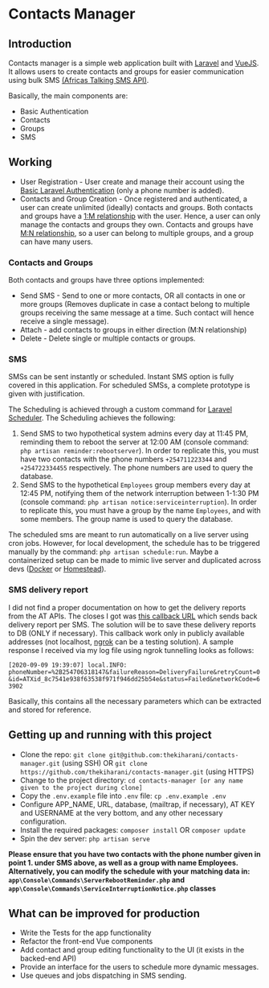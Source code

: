 # Contacts Manager
## Introduction
Contacts manager is a simple web application built with [Laravel](https://laravel.com) and [VueJS](https://cli.vuejs.org). It allows users to create contacts and groups for easier communication using bulk SMS [(Africas Talking SMS API)](https://africastalking.com/sms).

Basically, the main components are:
- Basic Authentication
- Contacts
- Groups
- SMS

## Working
- User Registration - User create and manage their account using the [Basic Laravel Authentication](https://laravel.com/docs/8.x/authentication) (only a phone number is added).
- Contacts and Group Creation - Once registered and authenticated, a user can create unlimited (ideally) contacts and groups. Both contacts and groups have a [1:M relationship](https://laravel.com/docs/8.x/eloquent-relationships#one-to-one) with the user. Hence, a user can only manage the contacts and groups they own. Contacts and groups have [M:N relationship](https://laravel.com/docs/8.x/eloquent-relationships#many-to-many), so a user can belong to multiple groups, and a group can have many users.

### Contacts and Groups
Both contacts and groups have three options implemented:
- Send SMS - Send to one or more contacts, OR all contacts in one or more groups (Removes duplicate in case a contact belong to multiple groups receiving the same message at a time. Such contact will hence receive a single message).
- Attach - add contacts to groups in either direction (M:N relationship)
- Delete - Delete single or multiple contacts or groups.

### SMS
SMSs can be sent instantly or scheduled. Instant SMS option is fully covered in this application. For scheduled SMSs, a complete prototype is given with justification.

The Scheduling is achieved through a custom command for [Laravel Scheduler](https://laravel.com/docs/8.x/scheduling#introduction). The Scheduling achieves the following: 
1. Send SMS to two hypothetical system admins every day at 11:45 PM, reminding them to reboot the server at 12:00 AM (console command: `php artisan reminder:rebootserver`). In order to replicate this, you must have two contacts with the phone numbers `+254711223344` and `+254722334455` respectively. The phone numbers are used to query the database. 
2. Send SMS to the hypothetical `Employees` group members every day at 12:45 PM, notifying them of the network interruption between 1-1:30 PM (console command: `php artisan notice:serviceinterruption`). In order to replicate this, you must have a group by the name `Employees`, and with some members. The group name is used to query the database.

The scheduled sms are meant to run automatically on a live server using cron jobs. However, for local development, the schedule has to be triggered manually by the command: `php artisan schedule:run`. Maybe a containerized setup can be made to mimic live server and duplicated across devs ([Docker](https://dev.to/lostdesign/how-to-run-laravel-in-docker-4e6o) or [Homestead](https://laravel.com/docs/8.x/homestead)).

### SMS delivery report
I did not find a proper documentation on how to get the delivery reports from the AT APIs. The closes I got was [this callback URL](https://account.africastalking.com/apps/sandbox/sms/dlr/callback) which sends back delivery report per SMS. The solution will be to save these delivery reports to DB (ONLY if necessary). This callback work only in publicly available addresses (not localhost, [ngrok](https://ngrok.com/) can be a testing solution). A sample response I received via my log file using ngrok tunnelling looks as follows:

``
[2020-09-09 19:39:07] local.INFO: phoneNumber=%2B254706318147&failureReason=DeliveryFailure&retryCount=0&id=ATXid_8c7541e938f63538f971f946dd25b54e&status=Failed&networkCode=63902 
``

Basically, this contains all the necessary parameters which can be extracted and stored for reference.

## Getting up and running with this project
- Clone the repo: `git clone git@github.com:thekiharani/contacts-manager.git` (using SSH) OR `git clone https://github.com/thekiharani/contacts-manager.git` (using HTTPS)
- Change to the project directory: `cd contacts-manager [or any name given to the project during clone]`
- Copy the `.env.example` file into `.env` file: `cp .env.example .env`
- Configure APP_NAME, URL, database, (mailtrap, if necessary), AT KEY and USERNAME at the very bottom, and any other necessary configuration.
- Install the required packages: `composer install` OR `composer update`
- Spin the dev server: `php artisan serve`

__Please ensure that you have two contacts with the phone number given in point 1. under SMS above, as well as a group with name Employees. Alternatively, you can modify the schedule with your matching data in: `app\Console\Commands\ServerRebootReminder.php` and `app\Console\Commands\ServiceInterruptionNotice.php` classes__

## What can be improved for production
- Write the Tests for the app functionality
- Refactor the front-end Vue components
- Add contact and group editing functionality to the UI (it exists in the backed-end API)
- Provide an interface for the users to schedule more dynamic messages.
- Use queues and jobs dispatching in SMS sending.
